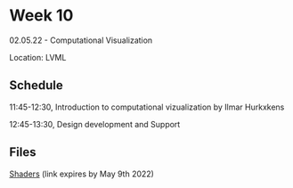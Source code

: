 # Week 10

02.05.22 - Computational Visualization
  
Location: LVML

## Schedule
11:45-12:30, Introduction to computational vizualization by Ilmar Hurkxkens

12:45-13:30, Design development and Support

## Files

[Shaders](https://www.dropbox.com/t/TbSmDZbBMZMPpaAr)
(link expires by May 9th 2022)



